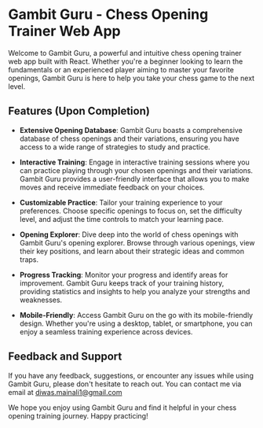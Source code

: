 # Gambit Guru - Chess Opening Trainer Web App

Welcome to Gambit Guru, a powerful and intuitive chess opening trainer web app built with React. Whether you're a beginner looking to learn the fundamentals or an experienced player aiming to master your favorite openings, Gambit Guru is here to help you take your chess game to the next level.

## Features (Upon Completion)

-   **Extensive Opening Database**: Gambit Guru boasts a comprehensive database of chess openings and their variations, ensuring you have access to a wide range of strategies to study and practice.

-   **Interactive Training**: Engage in interactive training sessions where you can practice playing through your chosen openings and their variations. Gambit Guru provides a user-friendly interface that allows you to make moves and receive immediate feedback on your choices.

-   **Customizable Practice**: Tailor your training experience to your preferences. Choose specific openings to focus on, set the difficulty level, and adjust the time controls to match your learning pace.

-   **Opening Explorer**: Dive deep into the world of chess openings with Gambit Guru's opening explorer. Browse through various openings, view their key positions, and learn about their strategic ideas and common traps.

-   **Progress Tracking**: Monitor your progress and identify areas for improvement. Gambit Guru keeps track of your training history, providing statistics and insights to help you analyze your strengths and weaknesses.

-   **Mobile-Friendly**: Access Gambit Guru on the go with its mobile-friendly design. Whether you're using a desktop, tablet, or smartphone, you can enjoy a seamless training experience across devices.

## Feedback and Support

If you have any feedback, suggestions, or encounter any issues while using Gambit Guru, please don't hesitate to reach out. You can contact me via email at diwas.mainali1@gmail.com

We hope you enjoy using Gambit Guru and find it helpful in your chess opening training journey. Happy practicing!

